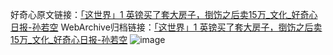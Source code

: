 好奇心原文链接：[「这世界」1 英镑买了套大房子，捯饬之后卖15万_文化_好奇心日报-孙若空](https://www.qdaily.com/articles/4352.html)
WebArchive归档链接：[「这世界」1 英镑买了套大房子，捯饬之后卖15万_文化_好奇心日报-孙若空](http://web.archive.org/web/20190623154411/https://www.qdaily.com/articles/4352.html)
![image](http://ww3.sinaimg.cn/large/007d5XDply1g3vfjfdnadj30u03uxb29)